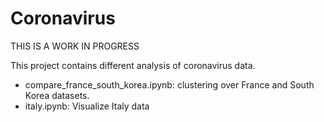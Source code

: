 # Coronavirus

THIS IS A WORK IN PROGRESS

This project contains different analysis of coronavirus data. 

- compare_france_south_korea.ipynb: clustering over France and South Korea datasets.
- italy.ipynb: Visualize Italy data 